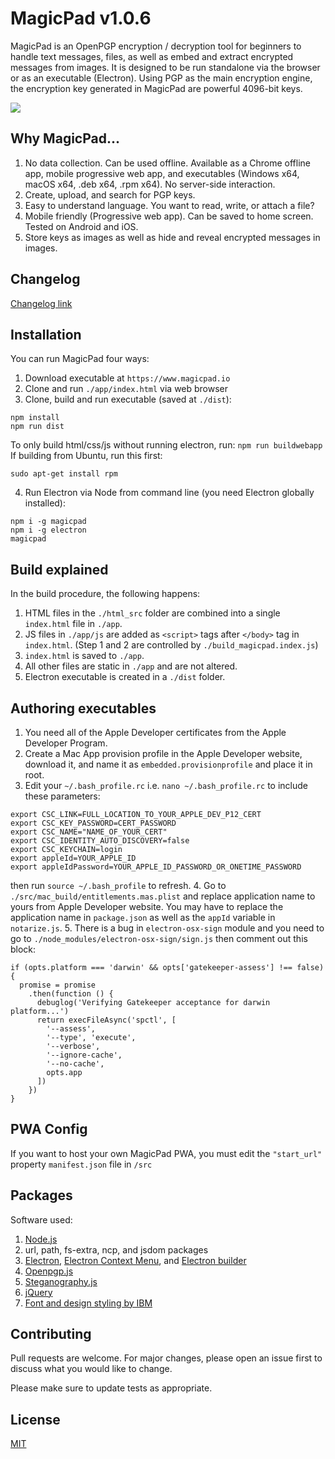 # MagicPad v1.0.6

MagicPad is an OpenPGP encryption / decryption tool for beginners to handle text messages, files, as well as embed and extract encrypted messages from images. It is designed to be run standalone via the browser or as an executable (Electron).
Using PGP as the main encryption engine, the encryption key generated in MagicPad are powerful 4096-bit keys.

![](demo.gif)

## Why MagicPad...

1. No data collection. Can be used offline. Available as a Chrome offline app, mobile progressive web app, and executables (Windows x64, macOS x64, .deb x64, .rpm x64). No server-side interaction.
2. Create, upload, and search for PGP keys.
3. Easy to understand language. You want to read, write, or attach a file?
4. Mobile friendly (Progressive web app). Can be saved to home screen. Tested on Android and iOS.
5. Store keys as images as well as hide and reveal encrypted messages in images.

## Changelog
[Changelog link](https://github.com/hyundotio/magicpad/blob/master/changelog.md)

## Installation

You can run MagicPad four ways:
1. Download executable at `https://www.magicpad.io`
2. Clone and run `./app/index.html` via web browser
3. Clone, build and run executable (saved at `./dist`):
```
npm install
npm run dist
```
To only build html/css/js without running electron, run: `npm run buildwebapp`
If building from Ubuntu, run this first:
```
sudo apt-get install rpm
```
4. Run Electron via Node from command line (you need Electron globally installed):
```
npm i -g magicpad
npm i -g electron
magicpad
```

## Build explained

In the build procedure, the following happens:
1. HTML files in the `./html_src` folder are combined into a single `index.html` file in `./app`.
2. JS files in `./app/js` are added as `<script>` tags after `</body>` tag in `index.html`. (Step 1 and 2 are controlled by `./build_magicpad.index.js`)
3. `index.html` is saved to `./app`.
4. All other files are static in `./app` and are not altered.
5. Electron executable is created in a `./dist` folder.

## Authoring executables

1. You need all of the Apple Developer certificates from the Apple Developer Program.
2. Create a Mac App provision profile in the Apple Developer website, download it, and name it as `embedded.provisionprofile` and place it in root.
3. Edit your `~/.bash_profile.rc` i.e. `nano ~/.bash_profile.rc` to include these parameters:
```
export CSC_LINK=FULL_LOCATION_TO_YOUR_APPLE_DEV_P12_CERT
export CSC_KEY_PASSWORD=CERT_PASSWORD
export CSC_NAME="NAME_OF_YOUR_CERT"
export CSC_IDENTITY_AUTO_DISCOVERY=false
export CSC_KEYCHAIN=login
export appleId=YOUR_APPLE_ID
export appleIdPassword=YOUR_APPLE_ID_PASSWORD_OR_ONETIME_PASSWORD
```
then run `source ~/.bash_profile` to refresh.
4. Go to `./src/mac_build/entitlements.mas.plist` and replace application name to yours from Apple Developer website. You may have to replace the application name in `package.json` as well as the `appId` variable in `notarize.js`.
5. There is a bug in `electron-osx-sign` module and you need to go to `./node_modules/electron-osx-sign/sign.js` then comment out this block:
```
if (opts.platform === 'darwin' && opts['gatekeeper-assess'] !== false) {
  promise = promise
    .then(function () {
      debuglog('Verifying Gatekeeper acceptance for darwin platform...')
      return execFileAsync('spctl', [
        '--assess',
        '--type', 'execute',
        '--verbose',
        '--ignore-cache',
        '--no-cache',
        opts.app
      ])
    })
}
```

## PWA Config

If you want to host your own MagicPad PWA, you must edit the `"start_url"` property `manifest.json` file in `/src`

## Packages

Software used:
1. [Node.js](https://nodejs.org)
2. url, path, fs-extra, ncp, and jsdom packages
3. [Electron](https://electronjs.org/), [Electron Context Menu](https://github.com/sindresorhus/electron-context-menu), and [Electron builder](https://www.electron.build/)
4. [Openpgp.js](https://github.com/openpgpjs/openpgpjs)
5. [Steganography.js](https://github.com/petereigenschink/steganography.js/)
6. [jQuery](https://jquery.com/)
7. [Font and design styling by IBM](https://www.ibm.com/design/language/)

## Contributing

Pull requests are welcome. For major changes, please open an issue first to discuss what you would like to change.

Please make sure to update tests as appropriate.

## License
[MIT](https://choosealicense.com/licenses/mit/)
